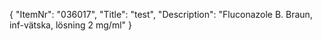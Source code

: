 {
  "ItemNr": "036017",
  "Title": "test",
  "Description": "Fluconazole B. Braun, inf-vätska, lösning 2 mg/ml"
}